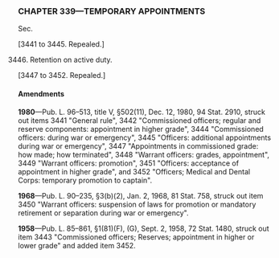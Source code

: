### **CHAPTER 339—TEMPORARY APPOINTMENTS** ###

Sec.

[3441 to 3445. Repealed.]

3446. Retention on active duty.

[3447 to 3452. Repealed.]

#### Amendments ####

**1980**—Pub. L. 96–513, title V, §502(11), Dec. 12, 1980, 94 Stat. 2910, struck out items 3441 "General rule", 3442 "Commissioned officers; regular and reserve components: appointment in higher grade", 3444 "Commissioned officers: during war or emergency", 3445 "Officers: additional appointments during war or emergency", 3447 "Appointments in commissioned grade: how made; how terminated", 3448 "Warrant officers: grades, appointment", 3449 "Warrant officers: promotion", 3451 "Officers: acceptance of appointment in higher grade", and 3452 "Officers; Medical and Dental Corps: temporary promotion to captain".

**1968**—Pub. L. 90–235, §3(b)(2), Jan. 2, 1968, 81 Stat. 758, struck out item 3450 "Warrant officers: suspension of laws for promotion or mandatory retirement or separation during war or emergency".

**1958**—Pub. L. 85–861, §1(81)(F), (G), Sept. 2, 1958, 72 Stat. 1480, struck out item 3443 "Commissioned officers; Reserves; appointment in higher or lower grade" and added item 3452.